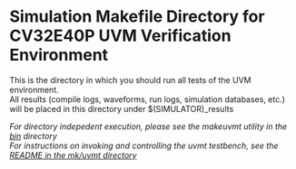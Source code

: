 Simulation Makefile Directory for CV32E40P UVM Verification Environment
==================================
This is the directory in which you should run all tests of the UVM environment.<br>
All results (compile logs, waveforms, run logs, simulation databases, etc.) will be placed in this directory under $(SIMULATOR)_results<br>


_For directory indepedent execution, please see the makeuvmt utility in the [bin](../../../bin) directory_<br>
_For instructions on invoking and controlling the _uvmt_ testbench, see the [README in the mk/uvmt directory](../../../sim/uvmt)_<br>

